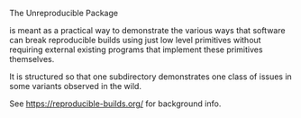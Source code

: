 The Unreproducible Package

is meant as a practical way to demonstrate the various ways
that software can break reproducible builds
using just low level primitives without requiring external existing programs
that implement these primitives themselves.

It is structured so that one subdirectory demonstrates one class of issues
in some variants observed in the wild.

See https://reproducible-builds.org/ for background info.
